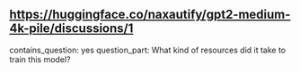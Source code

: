 ## https://huggingface.co/naxautify/gpt2-medium-4k-pile/discussions/1

contains_question: yes
question_part: What kind of resources did it take to train this model?